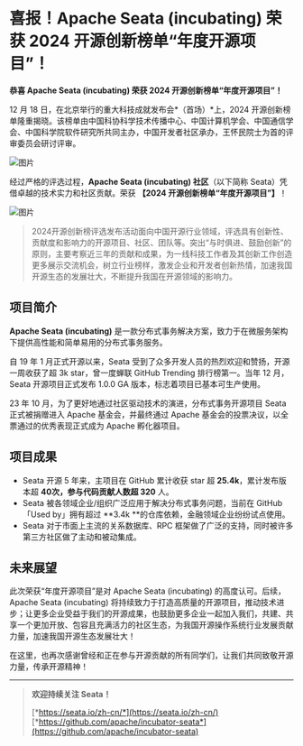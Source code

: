 # 喜报！Apache Seata (incubating) 荣获 2024 开源创新榜单“年度开源项目”！

**恭喜 Apache Seata (incubating) 荣获 2024 开源创新榜单“年度开源项目”！**

12 月 18 日，在北京举行的重大科技成就发布会*（首场）*上，2024 开源创新榜单隆重揭晓。该榜单由中国科协科学技术传播中心、中国计算机学会、中国通信学会、中国科学院软件研究所共同主办，中国开发者社区承办，王怀民院士为首的评审委员会研讨评审。

![图片](https://img.alicdn.com/imgextra/i4/O1CN01YjhSZm1UkEzBj77GC_!!6000000002555-0-tps-1080-720.jpg)

经过严格的评选过程，​**Apache Seata (incubating) 社区**​（以下简称 Seata）凭借卓越的技术实力和社区贡献。荣获 **【2024 开源创新榜单“年度开源项目”】**！

![图片](https://img.alicdn.com/imgextra/i3/O1CN01nuNvAm1ouaFIlv7q0_!!6000000005285-0-tps-1080-1439.jpg)

> 2024开源创新榜评选发布活动面向中国开源行业领域，评选具有创新性、贡献度和影响力的开源项目、社区、团队等。突出“与时俱进、鼓励创新”的原则，主要考察近三年的贡献和成果，为一线科技工作者及其创新工作创造更多展示交流机会，树立行业榜样，激发企业和开发者创新热情，加速我国开源生态的发展壮大，不断提升我国在开源领域的影响力。

## 项目简介

**Apache Seata (incubating)** 是一款分布式事务解决方案，致力于在微服务架构下提供高性能和简单易用的分布式事务服务。

自 19 年 1 月正式开源以来，Seata 受到了众多开发人员的热烈欢迎和赞扬，开源一周收获了超 3k star，曾一度蝉联 GitHub Trending 排行榜第一。当年 12 月，Seata 开源项目正式发布 1.0.0 GA 版本，标志着项目已基本可生产使用。

23 年 10 月，为了更好地通过社区驱动技术的演进，分布式事务开源项目 Seata 正式被捐赠进入 Apache 基金会，并最终通过 Apache 基金会的投票决议，以全票通过的优秀表现正式成为 Apache 孵化器项目。

## 项目成果

* Seata 开源 5 年来，主项目在 GitHub 累计收获 star 超 **25.4k**，累计发布版本超 **40 ​**次，参与代码贡献人数超** 320** 人。
* Seata 被各领域企业/组织广泛应用于解决分布式事务问题，当前在 GitHub「Used by」拥有超过 **3.4k **的仓库依赖，金融领域企业纷纷试点使用。
* Seata 对于市面上主流的关系数据库、RPC 框架做了广泛的支持，同时被许多第三方社区做了主动和被动集成。

## 未来展望

此次荣获“年度开源项目”是对 Apache Seata (incubating) 的高度认可。后续，Apache Seata (incubating) 将持续致力于打造高质量的开源项目，推动技术进步；让更多企业受益于我们的开源成果，也鼓励更多企业一起加入我们，共建、共享一个更加开放、包容且充满活力的社区生态，为我国开源操作系统行业发展贡献力量，加速我国开源生态发展壮大！

在这里，也再次感谢曾经和正在参与开源贡献的所有同学们，让我们共同致敬开源力量，传承开源精神！
***
> **欢迎持续关注 Seata！**
> 
> [*https://seata.io/zh-cn/*](https://seata.io/zh-cn/)
> [*https://github.com/apache/incubator-seata*](https://github.com/apache/incubator-seata)
